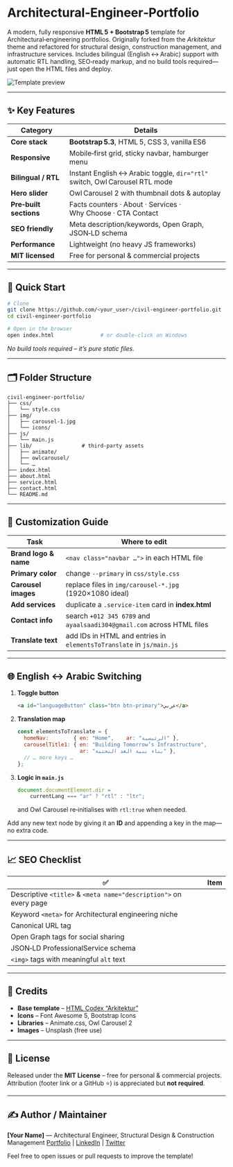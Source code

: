 # Architectural‑Engineer‑Portfolio

A modern, fully responsive **HTML 5 + Bootstrap 5** template for Architectural‑engineering portfolios.
Originally forked from the *Arkitektur* theme and refactored for structural design, construction management, and infrastructure services.
Includes bilingual (English ↔ Arabic) support with automatic RTL handling, SEO‑ready markup, and no build tools required—just open the HTML files and deploy.

![Template preview](./screenshots/preview.png)

---

## ✨ Key Features

| Category               | Details                                                                    |
| ---------------------- | -------------------------------------------------------------------------- |
| **Core stack**         | **Bootstrap 5.3**, HTML 5, CSS 3, vanilla ES6                              |
| **Responsive**         | Mobile‑first grid, sticky navbar, hamburger menu                           |
| **Bilingual / RTL**    | Instant English ↔ Arabic toggle, `dir="rtl"` switch, Owl Carousel RTL mode |
| **Hero slider**        | Owl Carousel 2 with thumbnail dots & autoplay                              |
| **Pre‑built sections** | Facts counters · About · Services · Why Choose · CTA Contact               |
| **SEO friendly**       | Meta description/keywords, Open Graph, JSON‑LD schema                      |
| **Performance**        | Lightweight (no heavy JS frameworks)                                       |
| **MIT licensed**       | Free for personal & commercial projects                                    |

---

## 🚀 Quick Start

```bash
# Clone
git clone https://github.com/<your_user>/civil-engineer-portfolio.git
cd civil-engineer-portfolio

# Open in the browser
open index.html               # or double‑click on Windows
```

*No build tools required – it’s pure static files.*

---

## 🗂 Folder Structure

```
civil-engineer-portfolio/
├── css/
│   └── style.css
├── img/
│   ├── carousel-1.jpg
│   └── icons/
├── js/
│   └── main.js
├── lib/                # third‑party assets
│   ├── animate/
│   ├── owlcarousel/
│   └── …
├── index.html
├── about.html
├── service.html
├── contact.html
└── README.md
```

---

## 🔧 Customization Guide

| Task                  | Where to edit                                                        |
| --------------------- | -------------------------------------------------------------------- |
| **Brand logo & name** | `<nav class="navbar …">` in each HTML file                           |
| **Primary color**     | change `--primary` in `css/style.css`                                |
| **Carousel images**   | replace files in `img/carousel‑*.jpg` (1920×1080 ideal)              |
| **Add services**      | duplicate a `.service-item` card in **index.html**                   |
| **Contact info**      | search `+012 345 6789` and `ayaalsaadi304@gmail.com` across HTML files      |
| **Translate text**    | add IDs in HTML and entries in `elementsToTranslate` in `js/main.js` |

---

## 🌐 English ↔ Arabic Switching

1. **Toggle button**

   ```html
   <a id="languageButton" class="btn btn-primary">عربي</a>
   ```

2. **Translation map**

   ```js
   const elementsToTranslate = {
     homeNav:        { en: "Home",    ar: "الرئيسية" },
     carouselTitle1: { en: "Building Tomorrow’s Infrastructure",
                       ar: "بناء بنية الغد التحتية" },
     // … more keys …
   };
   ```

3. **Logic in `main.js`**

   ```js
   document.documentElement.dir =
       currentLang === "ar" ? "rtl" : "ltr";
   ```

   and Owl Carousel re‑initialises with `rtl:true` when needed.

Add any new text node by giving it an **ID** and appending a key in the map—no extra code.

---

## 📈 SEO Checklist

| ✅                                                                 | Item |
| ----------------------------------------------------------------- | ---- |
| Descriptive `<title>` & `<meta name="description">` on every page |      |
| Keyword `<meta>` for Architectural engineering niche                      |      |
| Canonical URL tag                                                 |      |
| Open Graph tags for social sharing                                |      |
| JSON‑LD ProfessionalService schema                                |      |
| `<img>` tags with meaningful `alt` text                           |      |

---

## 🤝 Credits

* **Base template** – [HTML Codex “Arkitektur”](https://htmlcodex.com)
* **Icons** – Font Awesome 5, Bootstrap Icons
* **Libraries** – Animate.css, Owl Carousel 2
* **Images** – Unsplash (free use)

---

## 📄 License

Released under the **MIT License** – free for personal & commercial projects.
Attribution (footer link or a GitHub ⭐) is appreciated but **not required**.

---

## ✍️ Author / Maintainer

**\[Your Name]** — Architectural Engineer, Structural Design & Construction Management
[Portfolio](https://ayaalsaadi.com) | [LinkedIn](https://linkedin.com/) | [Twitter](https://twitter.com/)

Feel free to open issues or pull requests to improve the template!
